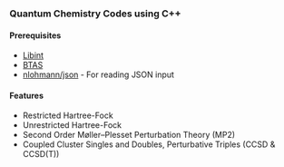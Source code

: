 ### Quantum Chemistry Codes using C++

#### Prerequisites

- [Libint](https://github.com/evaleev/libint)
- [BTAS](https://github.com/ValeevGroup/BTAS)
- [nlohmann/json](https://github.com/nlohmann/json) - For reading JSON input

#### Features

- Restricted Hartree-Fock
- Unrestricted Hartree-Fock
- Second Order Møller–Plesset Perturbation Theory (MP2)
- Coupled Cluster Singles and Doubles, Perturbative Triples (CCSD & CCSD(T))
